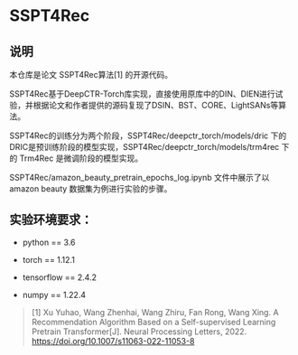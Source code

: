 # SSPT4Rec

## 说明

本仓库是论文 SSPT4Rec算法[1] 的开源代码。

SSPT4Rec基于DeepCTR-Torch库实现，直接使用原库中的DIN、DIEN进行试验，并根据论文和作者提供的源码复现了DSIN、BST、CORE、LightSANs等算法。

SSPT4Rec的训练分为两个阶段，SSPT4Rec/deepctr_torch/models/dric 下的DRIC是预训练阶段的模型实现，SSPT4Rec/deepctr_torch/models/trm4rec 下的 Trm4Rec 是微调阶段的模型实现。

SSPT4Rec/amazon_beauty_pretrain_epochs_log.ipynb 文件中展示了以 amazon beauty 数据集为例进行实验的步骤。

## 实验环境要求：

- python == 3.6

- torch == 1.12.1

- tensorflow == 2.4.2

- numpy == 1.22.4

> [1] Xu Yuhao, Wang Zhenhai, Wang Zhiru, Fan Rong, Wang Xing. A Recommendation Algorithm Based on a Self-supervised Learning Pretrain Transformer[J]. Neural Processing Letters, 2022. https://doi.org/10.1007/s11063-022-11053-8

